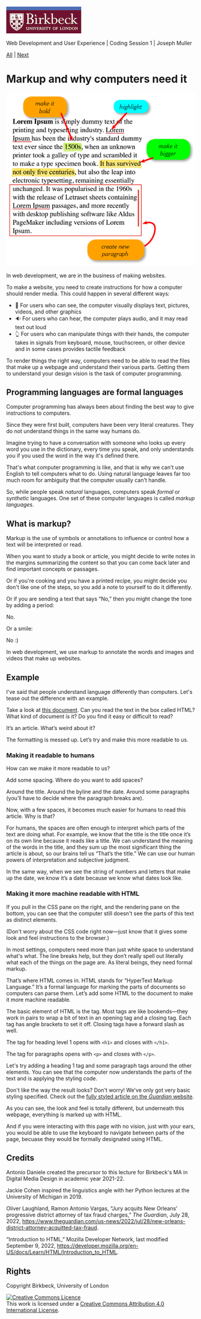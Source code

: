 ![Birkbeck, University of London](media/birkbeck_logo.jpg)

Web Development and User Experience | Coding Session 1 | Joseph Muller

[All](README.md) | [Next](html_basics.md)

# Markup and why computers need it

![A text with colored lines and boxes drawn around it to mark pieces of it for bolding, highlighting, size increases, and indentation.](media/markup_lorem_ipsum.png)

In web development, we are in the business of making websites.

To make a website, you need to create instructions for how a computer should render media. This could happen in several different ways:
- :eyes: For users who can see, the computer visually displays text, pictures, videos, and other graphics
- :sound: For users who can hear, the computer plays audio, and it may read text out loud
- :point_up_2: For users who can manipulate things with their hands, the computer takes in signals from keyboard, mouse, touchscreen, or other device and in some cases provides tactile feedback 

To render things the right way, computers need to be able to read the files that make up a webpage and understand their various parts. Getting them to understand your design vision is the task of computer programming.

## Programming languages are formal languages
Computer programming has always been about finding the best way to give instructions to computers.

Since they were first built, computers have been very literal creatures. They do not understand things in the same way humans do.

Imagine trying to have a conversation with someone who looks up every word you use in the dictionary, every time you speak, and only understands you if you used the word in the way it's defined there.

That's what computer programming is like, and that is why we can't use English to tell computers what to do. Using natural language leaves far too much room for ambiguity that the computer usually can't handle.

So, while people speak *natural* languages, computers speak *formal* or *synthetic* languages. One set of these computer languages is called *markup languages*.

## What is markup?
Markup is the use of symbols or annotations to influence or control how a text will be interpreted or read.

When you want to study a book or article, you might decide to write notes in the margins summarizing the content so that you can come back later and find important concepts or passages.

Or if you're cooking and you have a printed recipe, you might decide you don't like one of the steps, so you add a note to yourself to do it differently.

Or if you are sending a text that says “No,” then you might change the tone by adding a period:

No.

Or a smile:

No :)

In web development, we use markup to annotate the words and images and videos that make up websites.

## Example
I've said that people understand language differently than computers. Let's tease out the difference with an example.

Take a look at [this document](https://codepen.io/joemull/pen/JjLVzaw). Can you read the text in the box called HTML? What kind of document is it? Do you find it easy or difficult to read?

It’s an article. What’s weird about it?

The formatting is messed up. Let’s try and make this more readable to us.

### Making it readable to humans
How can we make it more readable to us?

Add some spacing. Where do you want to add spaces?

Around the title. Around the byline and the date. Around some paragraphs (you’ll have to decide where the paragraph breaks are).

Now, with a few spaces, it becomes much easier for humans to read this article. Why is that?

For humans, the spaces are often enough to interpret which parts of the text are doing what. For example, we know that the title is the title once it’s on its own line because it reads like a title. We can understand the meaning of the words in the title, and they sum up the most significant thing the article is about, so our brains tell us “That’s the title.” We can use our human powers of interpretation and subjective judgment.

In the same way, when we see the string of numbers and letters that make up the date, we know it’s a date because we know what dates look like.

### Making it more machine readable with HTML
If you pull in the CSS pane on the right, and the rendering pane on the bottom, you can see that the computer still doesn't see the parts of this text as distinct elements.

(Don't worry about the CSS code right now&mdash;just know that it gives some look and feel instructions to the browser.)

In most settings, computers need more than just white space to understand what's what. The line breaks help, but they don’t really spell out literally what each of the things on the page are. As literal beings, they need formal markup.

That’s where HTML comes in. HTML stands for “HyperText Markup Language.” It’s a formal language for marking the parts of documents so computers can parse them. Let’s add some HTML to the document to make it more machine readable.

The basic element of HTML is the tag. Most tags are like bookends&mdash;they work in pairs to wrap a bit of text in an opening tag and a closing tag. Each tag has angle brackets to set it off. Closing tags have a forward slash as well.

The tag for heading level 1 opens with `<h1>` and closes with `</h1>`.

The tag for paragraphs opens with `<p>` and closes with `</p>`.

Let's try adding a heading 1 tag and some paragraph tags around the other elements. You can see that the computer now understands the parts of the text and is applying the styling code.

Don't like the way the result looks? Don't worry! We've only got very basic styling specified. Check out the [fully styled article on the *Guardian* website](https://www.theguardian.com/us-news/2022/jul/28/new-orleans-district-attorney-acquitted-tax-fraud).

As you can see, the look and feel is totally different, but underneath this webpage, everything is marked up with HTML.

And if you were interacting with this page with no vision, just with your ears, you would be able to use the keyboard to navigate between parts of the page, becuase they would be formally designated using HTML.

## Credits
Antonio Daniele created the precursor to this lecture for Birkbeck's MA in Digital Media Design in academic year 2021-22.

Jackie Cohen inspired the linguistics angle with her Python lectures at the University of Michigan in 2019.

Oliver Laughland, Ramon Antonio Vargas, “Jury acquits New Orleans’ progressive district attorney of tax fraud charges,” *The Guardian*, July 28, 2022, https://www.theguardian.com/us-news/2022/jul/28/new-orleans-district-attorney-acquitted-tax-fraud.

“Introduction to HTML,” Mozilla Developer Network, last modified September 9, 2022, https://developer.mozilla.org/en-US/docs/Learn/HTML/Introduction_to_HTML.

## Rights
Copyright Birkbeck, University of London

<a rel="license" href="http://creativecommons.org/licenses/by/4.0/"><img alt="Creative Commons Licence" src="https://i.creativecommons.org/l/by/4.0/88x31.png" /></a><br />This work is licensed under a <a rel="license" href="http://creativecommons.org/licenses/by/4.0/">Creative Commons Attribution 4.0 International License</a>.
